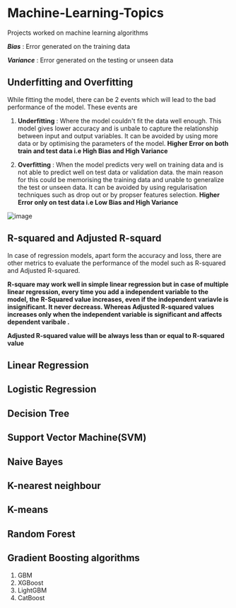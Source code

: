 # Machine-Learning-Topics
Projects worked on machine learning algorithms

_**Bias**_ : Error generated on the training data 

_**Variance**_ : Error generated on the testing or unseen data 

## Underfitting and Overfitting

While fitting the model, there can be 2 events which will lead to the bad performance of the model. These events are
1. **Underfitting** : Where the model couldn't fit the data well enough. This model gives lower accuracy and is unbale to capture the relationship between input and output variables. It can be avoided by using more data or by optimising the parameters of the model.
**Higher Error on both train and test data i.e High Bias and High Variance**

2. **Overfitting** : When the model predicts very well on training data and is not able to predict well on test data or validation data. the main reason for this could be memorising the training data and unable to generalize the test or unseen data. It can be avoided by using regularisation techniques such as drop out or by propser features selection.
**Higher Error only on test data i.e Low Bias and High Variance**

![image](https://user-images.githubusercontent.com/30498799/114488493-0de8c580-9c44-11eb-801b-af238541efae.png)

## R-squared and Adjusted R-squard
In case of regression models, apart form the accuracy and loss, there are other metrics to evaluate the performance of the model such as R-squared and Adjusted R-squared.

**R-square may work well in simple linear regression but in case of multiple linear regression, every time you add a independent variable to the model, the R-Squared value increases, even if the independent variavle is insignificant. It never decreass. Whereas Adjusted R-squared values increases only when the independent variable is significant and affects dependent varibale .**

**Adjusted R-squared value will be always less than or equal to R-squared value** 


## Linear Regression 

## Logistic Regression 

## Decision Tree

## Support Vector Machine(SVM) 

## Naive Bayes 

## K-nearest neighbour

## K-means 

## Random Forest

## Gradient Boosting algorithms
1.  GBM
2.  XGBoost
3.  LightGBM
4.  CatBoost

